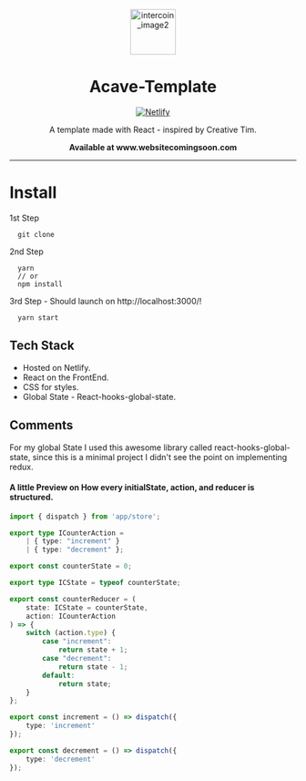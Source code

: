 <p align="center">
  <a href="https://websitelink">
    <img width="80" alt="intercoin_image2" src="https://user-images.githubusercontent.com/35783824/66107094-a206b500-e5e9-11e9-8b7a-f855bfc6d219.png">
  </a>
</p>

<h1 align="center">
  Acave-Template
</h1>

<p align="center">
  <a href="https://app.netlify.com/sites/practical-mahavira-2a74c0/deploys">
    <img
      src="https://api.netlify.com/api/v1/badges/279adfbe-dd11-487c-9ab9-cecc21fc4d69/deploy-status"
      alt="Netlify"
    />
  </a>
</p>

<p align="center">
 A template made with React - inspired by Creative Tim.
</p>

<p align="center">
  <strong>
    Available at www.websitecomingsoon.com
  </strong>
</p>

---

# Install 

1st Step
```
  git clone 
```

2nd Step
```
  yarn
  // or
  npm install
```

3rd Step - Should launch on http://localhost:3000/!
```
  yarn start 
```

## Tech Stack
  - Hosted on Netlify.
  - React on the FrontEnd.
  - CSS for styles.
  - Global State - React-hooks-global-state.

## Comments
<p>
  For my global State I used this awesome library called react-hooks-global-state, since this is a minimal project 
  I didn't see the point on implementing redux.
</p>

#### A little Preview on How every initialState, action, and reducer is structured.

```ts
import { dispatch } from 'app/store';

export type ICounterAction =
    | { type: "increment" }
    | { type: "decrement" };

export const counterState = 0;

export type ICState = typeof counterState;

export const counterReducer = (
    state: ICState = counterState,
    action: ICounterAction
) => {
    switch (action.type) {
        case "increment":
            return state + 1;
        case "decrement":
            return state - 1;
        default:
            return state;
    }
};

export const increment = () => dispatch({
    type: 'increment'
});

export const decrement = () => dispatch({
    type: 'decrement'
});
```

